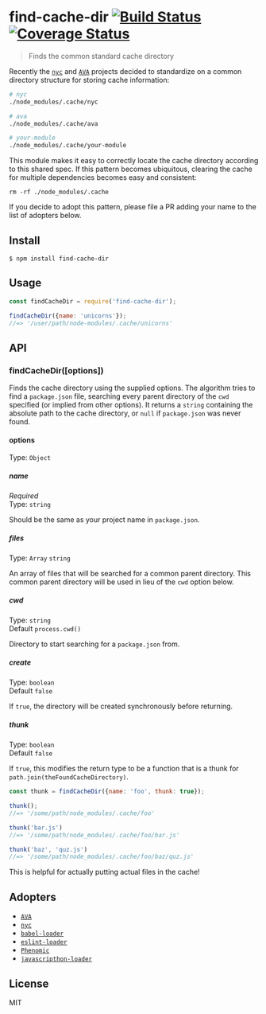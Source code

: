 # find-cache-dir [![Build Status](https://travis-ci.org/avajs/find-cache-dir.svg?branch=master)](https://travis-ci.org/avajs/find-cache-dir) [![Coverage Status](https://coveralls.io/repos/github/avajs/find-cache-dir/badge.svg?branch=master)](https://coveralls.io/github/avajs/find-cache-dir?branch=master)

> Finds the common standard cache directory

Recently the [`nyc`](https://github.com/istanbuljs/nyc) and [`AVA`](https://ava.li) projects decided to standardize on a common directory structure for storing cache information:

```sh
# nyc
./node_modules/.cache/nyc

# ava
./node_modules/.cache/ava

# your-module
./node_modules/.cache/your-module
```

This module makes it easy to correctly locate the cache directory according to this shared spec. If this pattern becomes ubiquitous, clearing the cache for multiple dependencies becomes easy and consistent:

```
rm -rf ./node_modules/.cache
```

If you decide to adopt this pattern, please file a PR adding your name to the list of adopters below.


## Install

```
$ npm install find-cache-dir
```


## Usage

```js
const findCacheDir = require('find-cache-dir');

findCacheDir({name: 'unicorns'});
//=> '/user/path/node-modules/.cache/unicorns'
```


## API

### findCacheDir([options])

Finds the cache directory using the supplied options. The algorithm tries to find a `package.json` file, searching every parent directory of the `cwd` specified (or implied from other options). It returns a `string` containing the absolute path to the cache directory, or `null` if `package.json` was never found.

#### options

Type: `Object`

##### name

*Required*<br>
Type: `string`

Should be the same as your project name in `package.json`.

##### files

Type: `Array` `string`

An array of files that will be searched for a common parent directory. This common parent directory will be used in lieu of the `cwd` option below.

##### cwd

Type: `string`<br>
Default `process.cwd()`

Directory to start searching for a `package.json` from.

##### create

Type: `boolean`<br>
Default `false`

If `true`, the directory will be created synchronously before returning.

##### thunk

Type: `boolean`<br>
Default `false`

If `true`, this modifies the return type to be a function that is a thunk for `path.join(theFoundCacheDirectory)`.

```js
const thunk = findCacheDir({name: 'foo', thunk: true});

thunk();
//=> '/some/path/node_modules/.cache/foo'

thunk('bar.js')
//=> '/some/path/node_modules/.cache/foo/bar.js'

thunk('baz', 'quz.js')
//=> '/some/path/node_modules/.cache/foo/baz/quz.js'
```

This is helpful for actually putting actual files in the cache!


## Adopters

- [`AVA`](https://ava.li)
- [`nyc`](https://github.com/istanbuljs/nyc)
- [`babel-loader`](https://github.com/babel/babel-loader)
- [`eslint-loader`](https://github.com/MoOx/eslint-loader)
- [`Phenomic`](https://phenomic.io)
- [`javascripthon-loader`](https://github.com/Beg-in/javascripthon-loader)


## License

MIT
